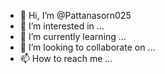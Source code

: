 - 👋 Hi, I’m @Pattanasorn025
- 👀 I’m interested in ...
- 🌱 I’m currently learning ...
- 💞️ I’m looking to collaborate on ...
- 📫 How to reach me ...

<!---
Pattanasorn025/Pattanasorn025 is a ✨ special ✨ repository because its `README.md` (this file) appears on your GitHub profile.
You can click the Preview link to take a look at your changes.
---สนใจครับ
อยากเรียนรู้การใช้โปรแกรม
